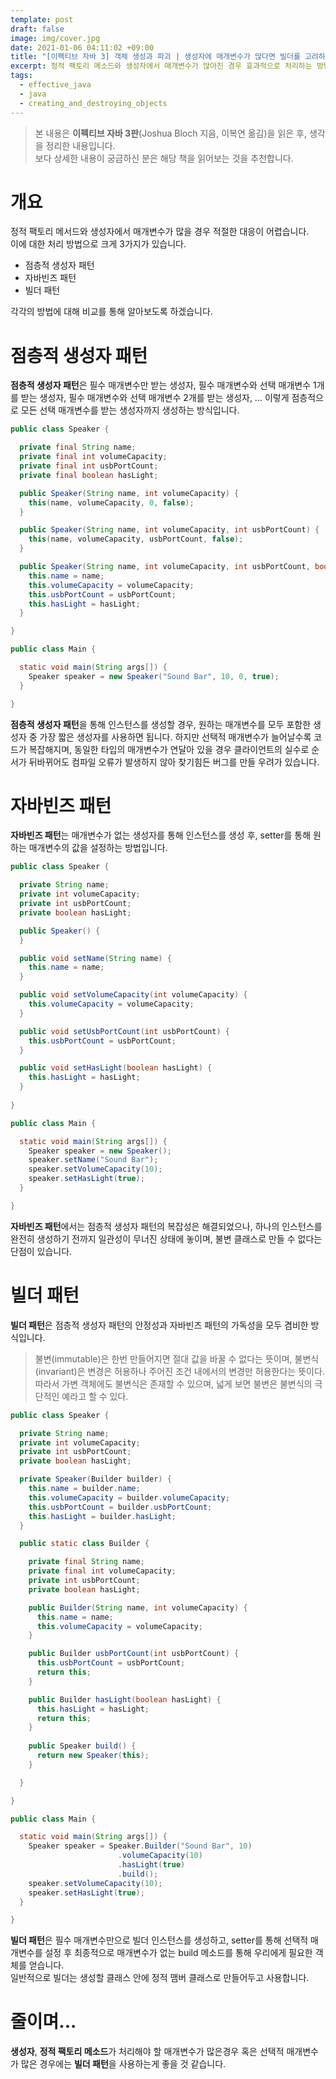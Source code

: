 ```yaml
---
template: post
draft: false
image: img/cover.jpg
date: 2021-01-06 04:11:02 +09:00
title: "[이펙티브 자바 3] 객체 생성과 파괴 | 생성자에 매개변수가 많다면 빌더를 고려하라"
excerpt: 정적 팩토리 메소드와 생성자에서 매개변수가 많아진 경우 효과적으로 처리하는 방법에 대해 알아봅니다.
tags:
  - effective_java
  - java
  - creating_and_destroying_objects
---
```


> 본 내용은 **이펙티브 자바 3판**(Joshua Bloch 지음, 이복연 옮김)을 읽은 후, 생각을 정리한 내용입니다.  
> 보다 상세한 내용이 궁금하신 분은 해당 책을 읽어보는 것을 추천합니다. 

# 개요
정적 팩토리 메서드와 생성자에서 매개변수가 많을 경우 적절한 대응이 어렵습니다.  
이에 대한 처리 방법으로 크게 3가지가 있습니다.
- 점층적 생성자 패턴
- 자바빈즈 패턴
- 빌더 패턴

각각의 방법에 대해 비교를 통해 알아보도록 하겠습니다.

# 점층적 생성자 패턴
**점층적 생성자 패턴**은 필수 매개변수만 받는 생성자, 필수 매개변수와 선택 매개변수 1개를 받는 생성자,
필수 매개변수와 선택 매개변수 2개를 받는 생성자, ... 이렇게 점층적으로 모든 선택 매개변수를 받는 생성자까지 생성하는 방식입니다.  

```java
public class Speaker {

  private final String name;
  private final int volumeCapacity;
  private final int usbPortCount;
  private final boolean hasLight;

  public Speaker(String name, int volumeCapacity) {
    this(name, volumeCapacity, 0, false);
  }

  public Speaker(String name, int volumeCapacity, int usbPortCount) {
    this(name, volumeCapacity, usbPortCount, false);
  }

  public Speaker(String name, int volumeCapacity, int usbPortCount, boolean hasLight) {
    this.name = name;
    this.volumeCapacity = volumeCapacity;
    this.usbPortCount = usbPortCount;
    this.hasLight = hasLight;
  }

}
```

```java
public class Main {

  static void main(String args[]) {
    Speaker speaker = new Speaker("Sound Bar", 10, 0, true);
  }

}
```

**점층적 생성자 패턴**을 통해 인스턴스를 생성할 경우, 원하는 매개변수를 모두 포함한 생성자 중 가장 짧은 생성자를 사용하면 됩니다.
하지만 선택적 매개변수가 늘어날수록 코드가 복잡해지며, 동일한 타입의 매개변수가 연달아 있을 경우 클라이언트의 실수로 순서가 뒤바뀌어도
컴파일 오류가 발생하지 않아 찾기힘든 버그를 만들 우려가 있습니다.

# 자바빈즈 패턴
**자바빈즈 패턴**는 매개변수가 없는 생성자를 통해 인스턴스를 생성 후, setter를 통해 원하는 매개변수의 값을 설정하는 방법입니다.

```java
public class Speaker {

  private String name;
  private int volumeCapacity;
  private int usbPortCount;
  private boolean hasLight;

  public Speaker() {
  }

  public void setName(String name) {
    this.name = name;
  }

  public void setVolumeCapacity(int volumeCapacity) {
    this.volumeCapacity = volumeCapacity;
  }

  public void setUsbPortCount(int usbPortCount) {
    this.usbPortCount = usbPortCount;
  }

  public void setHasLight(boolean hasLight) {
    this.hasLight = hasLight;
  }
  
}
```

```java
public class Main {

  static void main(String args[]) {
    Speaker speaker = new Speaker();
    speaker.setName("Sound Bar");
    speaker.setVolumeCapacity(10);
    speaker.setHasLight(true);
  }

}
```

**자바빈즈 패턴**에서는 점층적 생성자 패턴의 복잡성은 해결되었으나, 하나의 인스턴스를 완전히 생성하기 전까지 일관성이 무너진 상태에 놓이며,
불변 클래스로 만들 수 없다는 단점이 있습니다.

# 빌더 패턴
**빌더 패턴**은 점층적 생성자 패턴의 안정성과 자바빈즈 패턴의 가독성을 모두 겸비한 방식입니다.

> 불변(immutable)은 한번 만들어지면 절대 값을 바꿀 수 없다는 뜻이며,
> 불변식(invariant)은 변경은 허용하나 주어진 조건 내에서의 변경만 허용한다는 뜻이다.  
> 따라서 가변 객체에도 불변식은 존재할 수 있으며, 넓게 보면 불변은 불변식의 극단적인 예라고 할 수 있다.

```java
public class Speaker {

  private String name;
  private int volumeCapacity;
  private int usbPortCount;
  private boolean hasLight;

  private Speaker(Builder builder) {
    this.name = builder.name;
    this.volumeCapacity = builder.volumeCapacity;
    this.usbPortCount = builder.usbPortCount;
    this.hasLight = builder.hasLight;
  }

  public static class Builder {

    private final String name;
    private final int volumeCapacity;
    private int usbPortCount;
    private boolean hasLight;

    public Builder(String name, int volumeCapacity) {
      this.name = name;
      this.volumeCapacity = volumeCapacity;
    }

    public Builder usbPortCount(int usbPortCount) {
      this.usbPortCount = usbPortCount;
      return this;
    }

    public Builder hasLight(boolean hasLight) {
      this.hasLight = hasLight;
      return this;
    }
    
    public Speaker build() {
      return new Speaker(this);
    }

  }

}
```

```java
public class Main {

  static void main(String args[]) {
    Speaker speaker = Speaker.Builder("Sound Bar", 10)
                        .volumeCapacity(10)
                        .hasLight(true)
                        .build();
    speaker.setVolumeCapacity(10);
    speaker.setHasLight(true);
  }

}
```

**빌더 패턴**은 필수 매개변수만으로 빌더 인스턴스를 생성하고, setter를 통해 선택적 매개변수를 설정 후 최종적으로 매개변수가 없는
build 메소드를 통해 우리에게 필요한 객체를 얻습니다.  
일반적으로 빌더는 생성할 클래스 안에 정적 맴버 클래스로 만들어두고 사용합니다.

# 줄이며...
**생성자**, **정적 팩토리 메소드**가 처리해야 할 매개변수가 많은경우 혹은 선택적 매개변수가 많은 경우에는
**빌더 패턴**을 사용하는게 좋을 것 같습니다.
